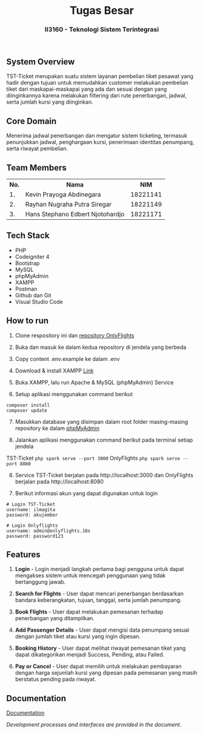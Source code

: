 <div align="center">
    <h1>Tugas Besar</h1>
    <h3>II3160 - Teknologi Sistem Terintegrasi</h3>
</div>
<br>

## System Overview

TST-Ticket merupakan suatu sistem layanan pembelian tiket pesawat yang hadir dengan tujuan untuk memudahkan customer melakukan pembelian tiket dari maskapai-maskapai yang ada dan sesuai dengan yang diinginkannya karena melakukan filtering dari rute penerbangan, jadwal, serta jumlah kursi yang diinginkan.

## Core Domain

Menerima jadwal penerbangan dan mengatur sistem ticketing, termasuk penunjukkan jadwal, penghargaan kursi, penerimaan identitas penumpang, serta riwayat pembelian.

## Team Members

<table>
    <tr align="center">
        <th>No.</th>
        <th>Nama</th>
        <th>NIM</th>
    </tr>
    <tr>
        <td>1.</td>
        <td>Kevin Prayoga Abdinegara</td>
        <td>18221141</td>
    </tr>
    <tr>
        <td>2.</td>
        <td>Rayhan Nugraha Putra Siregar</td>
        <td>18221149</td>
    </tr>
    <tr>
        <td>3.</td>
        <td>Hans Stephano Edbert Njotohardjo</td>
        <td>18221171</td>
    </tr>
</table>

## Tech Stack

- PHP
- Codeigniter 4 
- Bootstrap
- MySQL
- phpMyAdmin
- XAMPP
- Postman
- Github dan Git
- Visual Studio Code

## How to run

1. Clone respository ini dan [repository OnlyFlights](https://github.com/SirRay03/TST-Air)

2. Buka dan masuk ke dalam kedua repository di jendela yang berbeda

3. Copy content .env.example ke dalam .env

4. Download & install XAMPP [Link](https://www.apachefriends.org/)

5. Buka XAMPP, lalu run Apache & MySQL (phpMyAdmin) Service

6. Setup aplikasi menggunakan command berikut

```
composer install
composer update
```

7. Masukkan database yang disimpan dalam root folder masing-masing repository ke dalam [phpMyAdmin](localhost/phpmyadmin)

8. Jalankan aplikasi menggunakan command berikut pada terminal setiap jendela

TST-Ticket  ```php spark serve --port 3000```
OnlyFlights ```php spark serve --port 8080```

6. Service TST-Ticket berjalan pada http://localhost:3000 dan OnlyFlights berjalan pada http://localhost:8080

7. Berikut informasi akun yang dapat digunakan untuk login
```
# Login TST-Ticket
username: ilmagita
password: akujember

# Login Onlyflights
username: admin@onlyflights.18s
password: password123
```


## Features

1. **Login** - Login menjadi langkah pertama bagi pengguna untuk dapat mengakses sistem untuk mencegah penggunaan yang tidak bertanggung jawab.

2. **Search for Flights** - User dapat mencari penerbangan berdasarkan bandara keberangkatan, tujuan, tanggal, serta jumlah penumpang.

3. **Book Flights** - User dapat melakukan pemesanan terhadap penerbangan yang ditampilkan.
  
4. **Add Passenger Details** - User dapat mengisi data penumpang sesuai dengan jumlah tiket atau kursi yang ingin dipesan.
   
5. **Booking History** - User dapat melihat riwayat pemesanan tiket yang dapat dikategorikan menjadi Success, Pending, atau Failed.

6. **Pay or Cancel** - User dapat memilih untuk melakukan pembayaran dengan harga sejumlah kursi yang dipesan pada pemesanan yang masih berstatus pending pada riwayat.


## Documentation
[Documentation](https://docs.google.com/document/d/11VVUq3s6EbKkoQnYY_Sl7ymabZufGoWuneDM68WyuzY)

*Development processes and interfaces are provided in the document.*
